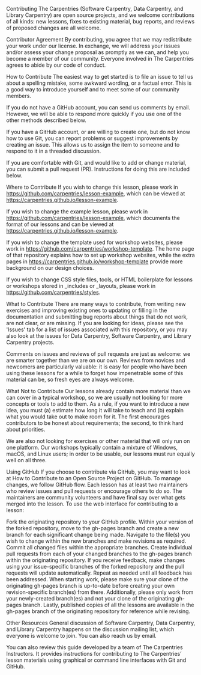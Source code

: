 Contributing
The Carpentries (Software Carpentry, Data Carpentry, and Library Carpentry) are open source projects, and we welcome contributions of all kinds: new lessons, fixes to existing material, bug reports, and reviews of proposed changes are all welcome.

Contributor Agreement
By contributing, you agree that we may redistribute your work under our license. In exchange, we will address your issues and/or assess your change proposal as promptly as we can, and help you become a member of our community. Everyone involved in The Carpentries agrees to abide by our code of conduct.

How to Contribute
The easiest way to get started is to file an issue to tell us about a spelling mistake, some awkward wording, or a factual error. This is a good way to introduce yourself and to meet some of our community members.

If you do not have a GitHub account, you can send us comments by email. However, we will be able to respond more quickly if you use one of the other methods described below.

If you have a GitHub account, or are willing to create one, but do not know how to use Git, you can report problems or suggest improvements by creating an issue. This allows us to assign the item to someone and to respond to it in a threaded discussion.

If you are comfortable with Git, and would like to add or change material, you can submit a pull request (PR). Instructions for doing this are included below.

Where to Contribute
If you wish to change this lesson, please work in https://github.com/carpentries/lesson-example, which can be viewed at https://carpentries.github.io/lesson-example.

If you wish to change the example lesson, please work in https://github.com/carpentries/lesson-example, which documents the format of our lessons and can be viewed at https://carpentries.github.io/lesson-example.

If you wish to change the template used for workshop websites, please work in https://github.com/carpentries/workshop-template. The home page of that repository explains how to set up workshop websites, while the extra pages in https://carpentries.github.io/workshop-template provide more background on our design choices.

If you wish to change CSS style files, tools, or HTML boilerplate for lessons or workshops stored in _includes or _layouts, please work in https://github.com/carpentries/styles.

What to Contribute
There are many ways to contribute, from writing new exercises and improving existing ones to updating or filling in the documentation and submitting bug reports about things that do not work, are not clear, or are missing. If you are looking for ideas, please see the 'Issues' tab for a list of issues associated with this repository, or you may also look at the issues for Data Carpentry, Software Carpentry, and Library Carpentry projects.

Comments on issues and reviews of pull requests are just as welcome: we are smarter together than we are on our own. Reviews from novices and newcomers are particularly valuable: it is easy for people who have been using these lessons for a while to forget how impenetrable some of this material can be, so fresh eyes are always welcome.

What Not to Contribute
Our lessons already contain more material than we can cover in a typical workshop, so we are usually not looking for more concepts or tools to add to them. As a rule, if you want to introduce a new idea, you must (a) estimate how long it will take to teach and (b) explain what you would take out to make room for it. The first encourages contributors to be honest about requirements; the second, to think hard about priorities.

We are also not looking for exercises or other material that will only run on one platform. Our workshops typically contain a mixture of Windows, macOS, and Linux users; in order to be usable, our lessons must run equally well on all three.

Using GitHub
If you choose to contribute via GitHub, you may want to look at How to Contribute to an Open Source Project on GitHub. To manage changes, we follow GitHub flow. Each lesson has at least two maintainers who review issues and pull requests or encourage others to do so. The maintainers are community volunteers and have final say over what gets merged into the lesson. To use the web interface for contributing to a lesson:

Fork the originating repository to your GitHub profile.
Within your version of the forked repository, move to the gh-pages branch and create a new branch for each significant change being made.
Navigate to the file(s) you wish to change within the new branches and make revisions as required.
Commit all changed files within the appropriate branches.
Create individual pull requests from each of your changed branches to the gh-pages branch within the originating repository.
If you receive feedback, make changes using your issue-specific branches of the forked repository and the pull requests will update automatically.
Repeat as needed until all feedback has been addressed.
When starting work, please make sure your clone of the originating gh-pages branch is up-to-date before creating your own revision-specific branch(es) from there. Additionally, please only work from your newly-created branch(es) and not your clone of the originating gh-pages branch. Lastly, published copies of all the lessons are available in the gh-pages branch of the originating repository for reference while revising.

Other Resources
General discussion of Software Carpentry, Data Carpentry, and Library Carpentry happens on the discussion mailing list, which everyone is welcome to join. You can also reach us by email.

You can also review this guide developed by a team of The Carpentries Instructors. It provides instructions for contributing to The Carpentries’ lesson materials using graphical or command line interfaces with Git and GitHub.
